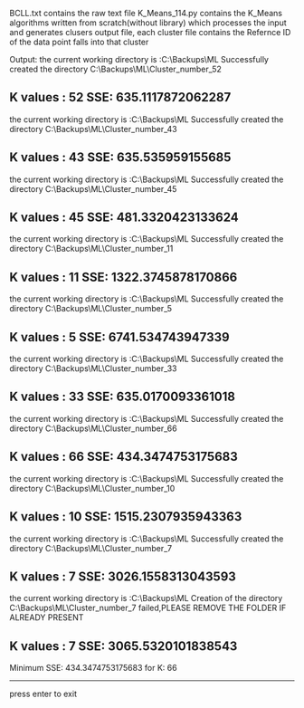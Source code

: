 BCLL.txt contains the raw text file
K_Means_114.py contains the K_Means algorithms written from scratch(without library) which processes the input and generates clusers output file, each cluster file contains the Refernce ID of the data point falls into that cluster


Output:
the current working directory is :C:\Backups\ML
Successfully created the directory C:\Backups\ML\Cluster_number_52  


K values : 52 SSE: 635.1117872062287
------------------------------------------------------------------------------------------------
the current working directory is :C:\Backups\ML
Successfully created the directory C:\Backups\ML\Cluster_number_43  


K values : 43 SSE: 635.535959155685
------------------------------------------------------------------------------------------------
the current working directory is :C:\Backups\ML
Successfully created the directory C:\Backups\ML\Cluster_number_45  


K values : 45 SSE: 481.3320423133624
------------------------------------------------------------------------------------------------
the current working directory is :C:\Backups\ML
Successfully created the directory C:\Backups\ML\Cluster_number_11  


K values : 11 SSE: 1322.3745878170866
------------------------------------------------------------------------------------------------
the current working directory is :C:\Backups\ML
Successfully created the directory C:\Backups\ML\Cluster_number_5  


K values : 5 SSE: 6741.534743947339
------------------------------------------------------------------------------------------------
the current working directory is :C:\Backups\ML
Successfully created the directory C:\Backups\ML\Cluster_number_33  


K values : 33 SSE: 635.0170093361018
------------------------------------------------------------------------------------------------
the current working directory is :C:\Backups\ML
Successfully created the directory C:\Backups\ML\Cluster_number_66  


K values : 66 SSE: 434.3474753175683
------------------------------------------------------------------------------------------------
the current working directory is :C:\Backups\ML
Successfully created the directory C:\Backups\ML\Cluster_number_10  


K values : 10 SSE: 1515.2307935943363
------------------------------------------------------------------------------------------------
the current working directory is :C:\Backups\ML
Successfully created the directory C:\Backups\ML\Cluster_number_7  


K values : 7 SSE: 3026.1558313043593
------------------------------------------------------------------------------------------------
the current working directory is :C:\Backups\ML
Creation of the directory C:\Backups\ML\Cluster_number_7 failed,PLEASE REMOVE THE FOLDER IF ALREADY PRESENT


K values : 7 SSE: 3065.5320101838543
------------------------------------------------------------------------------------------------


Minimum SSE: 434.3474753175683 for K: 66
*********************************************************************************************************
press enter to exit
